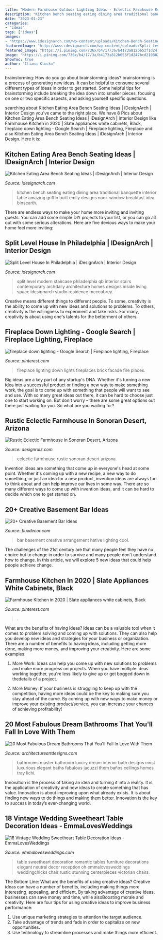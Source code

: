 ```yaml
---
title: "Modern Farmhouse Outdoor Lighting Ideas - Eclectic Farmhouse Rustic Sonoran Desert Arizona"
description: "Kitchen bench seating eating dining area traditional banquette interior table amazing griffin built emily designs nook window breakfast idea binscarth"
date: "2023-01-23"
categories:
- "ideas"
tags: ["ideas"]
images:
- "https://www.idesignarch.com/wp-content/uploads/Kitchen-Bench-Seating-Ideas_8.jpg"
featuredImage: "http://www.idesignarch.com/wp-content/uploads/Split-Level-House_9.jpg"
featured_image: "https://i.pinimg.com/736x/b4/17/3a/b4173a812b653f1d247bcd2108025bac--fireplaces.jpg"
image: "https://i.pinimg.com/736x/b4/17/3a/b4173a812b653f1d247bcd2108025bac--fireplaces.jpg"
ShowToc: true
author: "Iliana Klocko"
---
```



brainstorming: How do you go about brainstorming ideas?
brainstorming is a process of generating new ideas. It can be helpful to consume several different types of ideas in order to get started. Some helpful tips for brainstorming include breaking the idea down into smaller pieces, focusing on one or two specific aspects, and asking yourself specific questions.

	

		
searching about Kitchen Eating Area Bench Seating Ideas | iDesignArch | Interior Design you've came to the right place. We have 8 Pics about Kitchen Eating Area Bench Seating Ideas | iDesignArch | Interior Design like Farmhouse Kitchen in 2020 | Slate appliances white cabinets, Black, fireplace down lighting - Google Search | Fireplace lighting, Fireplace and also Kitchen Eating Area Bench Seating Ideas | iDesignArch | Interior Design. Here it is:
		
    
## Kitchen Eating Area Bench Seating Ideas | IDesignArch | Interior Design

<img loading=lazy src="https://www.idesignarch.com/wp-content/uploads/Kitchen-Bench-Seating-Ideas_8.jpg" onerror="this.onerror=null;this.src='https://tse3.mm.bing.net/th?id=OIP.Ti7eAF9qtKxf-H3s9y6HzAHaJ4&amp;pid=15.1';" alt="Kitchen Eating Area Bench Seating Ideas | iDesignArch | Interior Design">

_Source: idesignarch.com_

>kitchen bench seating eating dining area traditional banquette interior table amazing griffin built emily designs nook window breakfast idea binscarth. 

	

There are endless ways to make your home more inviting and inviting guests. You can add some simple DIY projects to your list, or you can go all out with some serious alterations. Here are five devious ways to make your home feel more inviting: 

    
## Split Level House In Philadelphia | IDesignArch | Interior Design

<img loading=lazy src="http://www.idesignarch.com/wp-content/uploads/Split-Level-House_9.jpg" onerror="this.onerror=null;this.src='https://tse2.mm.bing.net/th?id=OIP.hosxgpO3cxOY8AN4FRjYLAHaJ4&amp;pid=15.1';" alt="Split Level House In Philadelphia | iDesignArch | Interior Design">

_Source: idesignarch.com_

>split level modern staircase philadelphia qb interior stairs contemporary archdaily architecture homes designs inside living space idesignarch studio residence mccoubrey. 

	

Creative means different things to different people. To some, creativity is the ability to come up with new ideas and solutions to problems. To others, creativity is the willingness to experiment and take risks. For many, creativity is about using one's talents for the betterment of others.

    
## Fireplace Down Lighting - Google Search | Fireplace Lighting, Fireplace

<img loading=lazy src="https://i.pinimg.com/736x/b4/17/3a/b4173a812b653f1d247bcd2108025bac--fireplaces.jpg" onerror="this.onerror=null;this.src='https://tse1.mm.bing.net/th?id=OIP.xFBC6FjZ5LIl5GXC8tbsKQAAAA&amp;pid=15.1';" alt="fireplace down lighting - Google Search | Fireplace lighting, Fireplace">

_Source: pinterest.com_

>fireplace lighting down lights fireplaces brick facade fire places. 

	

Big ideas are a key part of any startup's DNA. Whether it's turning a new idea into a successful product or finding a new way to make something work, the goal is to come up with something that people will want to see and use. With so many great ideas out there, it can be hard to choose just one to start working on. But don't worry – there are some great options out there just waiting for you. So what are you waiting for?

    
## Rustic Eclectic Farmhouse In Sonoran Desert, Arizona

<img loading=lazy src="https://cdn.designrulz.com/wp-content/uploads/2014/06/eclectic-farmhouse-ddesignrulz-6.jpg" onerror="this.onerror=null;this.src='https://tse2.mm.bing.net/th?id=OIP.BjjP4Yj4ov72KejkgBwDDQHaKI&amp;pid=15.1';" alt="Rustic Eclectic Farmhouse in Sonoran Desert, Arizona">

_Source: designrulz.com_

>eclectic farmhouse rustic sonoran desert arizona. 

	

Invention ideas are something that come up in everyone's head at some point. Whether it's coming up with a new recipe, a new way to do something, or just an idea for a new product, invention ideas are always fun to think about and can help improve our lives in some way. There are so many different ways to come up with invention ideas, and it can be hard to decide which one to get started on.

    
## 20+ Creative Basement Bar Ideas

<img loading=lazy src="http://fluxdecor.com/wp-content/uploads/2014/05/basement-bar-ideas/13-wall-arrangement.jpg" onerror="this.onerror=null;this.src='https://tse4.mm.bing.net/th?id=OIP.cFNCNa6iVc-TO7xSlDm1QQHaJ3&amp;pid=15.1';" alt="20+ Creative Basement Bar Ideas">

_Source: fluxdecor.com_

>bar basement creative arrangement hative lighting cool. 

	

The challenges of the 21st century are that many people feel they have no choice but to change in order to survive and many people don't understand how to change. In this article, we will explore 5 new ideas that could help people achieve change.

    
## Farmhouse Kitchen In 2020 | Slate Appliances White Cabinets, Black

<img loading=lazy src="https://i.pinimg.com/736x/d6/2b/f6/d62bf6621c7f2054c00bade684b1a599.jpg" onerror="this.onerror=null;this.src='https://tse3.mm.bing.net/th?id=OIP.-EyOwN4dS8jJ3lMvwn8oQwHaJ3&amp;pid=15.1';" alt="Farmhouse Kitchen in 2020 | Slate appliances white cabinets, Black">

_Source: pinterest.com_

>. 

	

What are the benefits of having ideas?
Ideas can be a valuable tool when it comes to problem solving and coming up with solutions. They can also help you develop new ideas and strategies for your business or organization. There are a number of benefits to having ideas, including getting more done, making more money, and improving your creativity. Here are some examples:
1. More Work: Ideas can help you come up with new solutions to problems and make more progress on projects. When you have multiple ideas working together, you're less likely to give up or get bogged down in thedetails of a project.

2. More Money: If your business is struggling to keep up with the competition, having more ideas could be the key to making sure you stay ahead of the curve. By coming up with new ways to make money or improve your existing product/service, you can increase your chances of achieving profitability!

    
## 20 Most Fabulous Dream Bathrooms That You&#039;ll Fall In Love With Them

<img loading=lazy src="https://www.architectureartdesigns.com/wp-content/uploads/2014/12/859.jpg" onerror="this.onerror=null;this.src='https://tse2.mm.bing.net/th?id=OIP.z6AG3Mdrg0Dgm_8I1PM0aQHaJt&amp;pid=15.1';" alt="20 Most Fabulous Dream Bathrooms That You&#039;ll Fall In Love With Them">

_Source: architectureartdesigns.com_

>bathrooms master bathroom luxury dream interior bath designs most luxurious elegant baths fabulous jacuzzi them baños ceilings homes tray lichi. 

	

Innovation is the process of taking an idea and turning it into a reality. It is the application of creativity and new ideas to create something that has value. Innovation is about improving upon what already exists. It is about finding new ways to do things and making them better. Innovation is the key to success in today’s ever-changing world.

    
## 18 Vintage Wedding Sweetheart Table Decoration Ideas - EmmaLovesWeddings

<img loading=lazy src="http://emmalovesweddings.com/wp-content/uploads/2018/01/neutral-and-romantic-sweetheart-table-decoration-ideas.jpg" onerror="this.onerror=null;this.src='https://tse3.mm.bing.net/th?id=OIP.0WBZiGOGwSpKblEhYJOjuQHaLH&amp;pid=15.1';" alt="18 Vintage Wedding Sweetheart Table Decoration Ideas - EmmaLovesWeddings">

_Source: emmalovesweddings.com_

>table sweetheart decoration romantic tables furniture decorations elegant neutral decor reception oh emmalovesweddings weddingchicks chair rustic stunning centerpieces victorian chairs. 

	

The Bottom Line: What are the benefits of using creative ideas?
Creative ideas can have a number of benefits, including making things more interesting, appealing, and efficient. By taking advantage of creative ideas, businesses can save money and time, while alsoBoosting morale and creativity. Here are four tips for using creative ideas to improve business performance: 
1. Use unique marketing strategies to attention the target audience.
2. Take advantage of trends and fads in order to capitalize on new opportunities.
3. Use technology to streamline processes and make things more efficient. 

